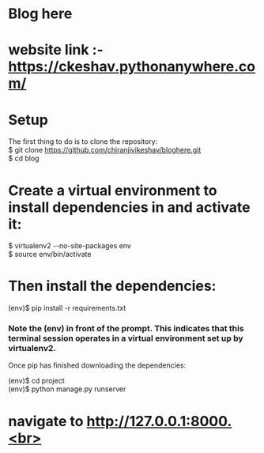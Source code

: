 # Blog here
# website link :-https://ckeshav.pythonanywhere.com/
# Setup
The first thing to do is to clone the repository:<br>
$ git clone https://github.com/chiranjivikeshav/bloghere.git<br>
$ cd blog<br>
# Create a virtual environment to install dependencies in and activate it:

$ virtualenv2 --no-site-packages env<br>
$ source env/bin/activate<br>
# Then install the dependencies:<br>

(env)$ pip install -r requirements.txt<br>
### Note the (env) in front of the prompt. This indicates that this terminal session operates in a virtual environment set up by virtualenv2.<br>

Once pip has finished downloading the dependencies:<br>

(env)$ cd project<br>
(env)$ python manage.py runserver<br>
# navigate to http://127.0.0.1:8000.<br>
